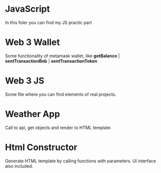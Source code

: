 # JavaScript
In this foler you can find my JS practic part

<h1>Web 3 Wallet</h1>

Some functionality of metamask wallet, like <b>getBalance</b> | <b>sentTransactionBnb</b> | <b>sentTransactionToken</b>

<h1>Web 3 JS</h1>

Some file where you can find elements of real projects.

<h1>Weather App</h1>

Сall to api, get objects and render to HTML template.

<h1>Html Constructor</h1>

Generate HTML template by calling functions with parameters.
UI interface also included.
